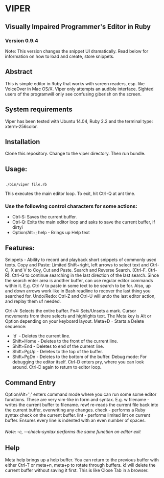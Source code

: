 # VIPER

## Visually Impaired Programmer's Editor in Ruby

### Version 0.9.4


Note: This version changes the snippet UI dramatically. Read below for information on how to load and create, store snippets.


## Abstract

This is simple editor in Ruby that works with screen readers, esp. like VoiceOver 
in Mac OS/X. 
Viper only attempts an audible interface. Sighted users of the programwill only see confusing giberish on the screen.


## System requirements


Viper has been tested with Ubuntu 14.04, Ruby 2.2 and the terminal type: xterm-256color.


## Installation


Clone this repository. Change to the viper directory.
Then run bundle.


## Usage:

```

./bin/viper file.rb

```

This executes the main editor loop. To exit, hit Ctrl-Q at ant time.

### Use the following control characters for some actions:

- Ctrl-S: Saves the current buffer.
- Ctrl-Q: Exits the main editor loop and asks to save the current buffer, if dirtyi
- Option/Alt+; help - Brings up Help text

## Features:


Snippets - Ability to record and playback short snippets of commonly used texts.
Copy and Paste: Limited Shift+right, left arrows to select text and Ctrl-C, X and V to Coy, Cut and Paste.
Search and Reverse Search. (Ctrl-F. Ctrl-R).
Ctrl-G to continue searching in the last direction of the last search.
  Since the search enter area is another buffer, can use regular editor commands within it. E.g. Ctrl-V to paste in some 
  text to be search to be for.
Also, up and down arrows work like in Bash readline to recover the last thing you searched for.
Undo/Redo: Ctrl-Z and Ctrl-U will undo the last editor action, and replay them uf needed.

Ctrl-A: Selects the entire buffer.
Fn4: Sets/Unsets a mark. Cursor movements from there selects and highlights text.
The Meta key is Alt or Option depending on your keyboard layout.
Meta+D - Starts a Delete sequence:
+ 'd' - Deletes the current line.
+ Shift+Home - Deletes to the front of the current line.
+ Shift+End - Deletes to end of the current line.
+ Shift+PgUp - Deletes to the top of the buffer.
+ Shift+PgDn - Deletes to the bottom of the buffer.
Debug mode: For debugging the editor itself.
  Ctrl-D enters pry, where you can look around. Ctrl-D again to return to editor loop.


## Command Entry


Option/Alt+';' enters command mode where you can run some some editor functions.
These are very vim-like in form and syntax.
E.g.  w filename - writes the current buffer to filename. rew! re-reads the current file back
into the current buffer, overwriting any changes.
check - performs a Ruby syntax check on the current buffer.
lint - performs limited lint on current buffer. Ensures every line is indented with an even number of spaces.



###### Note: -c, --check-syntax performs the same function on editor exit

## Help


Meta help brings up a help buffer. You can
return to the previous buffer with either Ctrl-T or meta+n, meta+p to rotate through buffers.
k! will delete the current buffer without saving it first. This is
like Close Tab in a browser.


